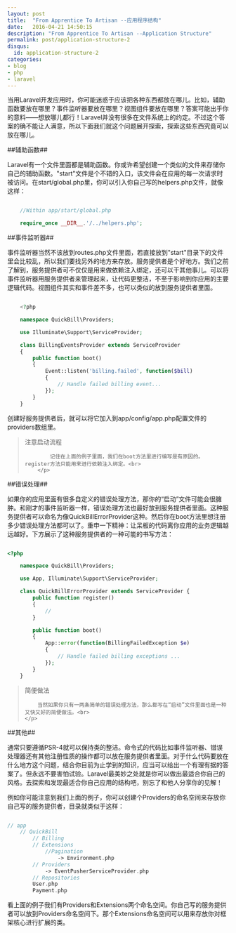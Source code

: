 ```yaml
---
layout: post
title:  "From Apprentice To Artisan --应用程序结构"
date:   2016-04-21 14:50:15
description: "From Apprentice To Artisan --Application Structure"
permalink: post/application-structure-2
disqus:
  id: application-structure-2
categories:
- blog
- php
- laravel
---
```


当用Laravel开发应用时，你可能迷惑于应该把各种东西都放在哪儿。比如，辅助函数要放在哪里？事件监听器要放在哪里？视图组件要放在哪里？答案可能出乎你的意料——想放哪儿都行！Laravel并没有很多在文件系统上的约定。不过这个答案的确不能让人满意，所以下面我们就这个问题展开探索，探索这些东西究竟可以放在哪儿。<br>

##辅助函数##

Laravel有一个文件里面都是辅助函数。你或许希望创建一个类似的文件来存储你自己的辅助函数。"start"文件是个不错的入口，该文件会在应用的每一次请求时被访问。在start/global.php里，你可以引入你自己写的helpers.php文件，就像这样：<br>

```php

	//Within app/start/global.php

	require_once __DIR__.'/../helpers.php';

```

##事件监听器##

事件监听器当然不该放到routes.php文件里面，若直接放到"start"目录下的文件里会比较乱，所以我们要找另外的地方来存放。服务提供者是个好地方。我们之前了解到，服务提供者可不仅仅是用来做依赖注入绑定，还可以干其他事儿。可以将事件监听器用服务提供者来管理起来，让代码更整洁，不至于影响到你应用的主要逻辑代码。视图组件其实和事件差不多，也可以类似的放到服务提供者里面。<br>

```php

	<?php 

	namespace QuickBill\Providers;

    use Illuminate\Support\ServiceProvider;

    class BillingEventsProvider extends ServiceProvider
    {
        public function boot()
        {
            Event::listen('billing.failed', function($bill)
            {
                // Handle failed billing event...
            });
        }
    }

```

创建好服务提供者后，就可以将它加入到app/config/app.php配置文件的providers数组里。<br>

<blockquote>
    	<p>
    		注意启动流程<br>

			记住在上面的例子里面，我们在boot方法里进行编写是有原因的。register方法只能用来进行依赖注入绑定。<br>
    	</p>
</blockquote>    

##错误处理##

如果你的应用里面有很多自定义的错误处理方法，那你的“启动”文件可能会很臃肿。和刚才的事件监听器一样，错误处理方法也最好放到服务提供者里面。这种服务提供者可以命名为像QuickBillErrorProvider这种。然后你在boot方法里想注册多少错误处理方法都可以了。重申一下精神：让呆板的代码离你应用的业务逻辑越远越好。下方展示了这种服务提供者的一种可能的书写方法：<br>

```php

<?php 

	namespace QuickBill\Providers;

	use App, Illuminate\Support\ServiceProvider;

	class QuickBillErrorProvider extends ServiceProvider {
	    public function register()
	    {    
	        //
	    }

	    public function boot()
	    {
	        App::error(function(BillingFailedException $e)
	        {
	            // Handle failed billing exceptions ...
	        });
	    }
	}

```

<blockquote>
	<p>
		简便做法<br>

		当然如果你只有一两条简单的错误处理方法，那么都写在“启动”文件里面也是一种又快又好的简便做法。<br>
	</p>
</blockquote>

##其他##

通常只要遵循PSR-4就可以保持类的整洁。命令式的代码比如事件监听器、错误处理器还有其他注册性质的操作都可以放在服务提供者里面。对于什么代码要放在什么地方这个问题，结合你目前为止学到的知识，应当可以给出一个有理有据的答案了。但永远不要害怕试验。Laravel最美妙之处就是你可以做出最适合你自己的风格。去探索和发现最适合你自己应用的结构吧，别忘了和他人分享你的见解！<br>

例如你可能注意到我们上面的例子，你可以创建个Providers的命名空间来存放你自己写的服务提供者，目录就类似于这样：<br>

```php

// app
    // QuickBill
        // Billing
        // Extensions
            //Pagination
                -> Environment.php
        // Providers
            -> EventPusherServiceProvider.php
        // Repositories
        User.php
        Payment.php

```

看上面的例子我们有Providers和Extensions两个命名空间。你自己写的服务提供者可以放到Providers命名空间下。那个Extensions命名空间可以用来存放你对框架核心进行扩展的类。<br>